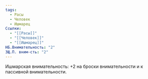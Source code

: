```yaml
---
tags:
  - Расы
  - Человек
  - Ишмарец
Ссылки:
  - "[[Расы]]"
  - "[[Человек]]"
  - "[[Ишмарец]]"
НБ.Внимательность: "2"
ЗЩ.П. вним-сть: "2"
---
```

Ишмарская внимательность:
+2 на броски внимательности и к пассивной внимательности.









